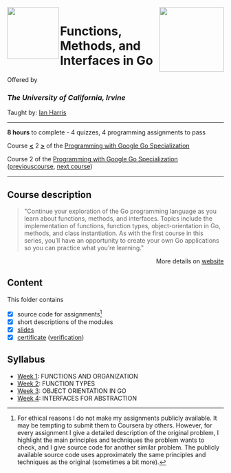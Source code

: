 <a href="https://www.coursera.org/learn/golang-functions-methods">
<img src="/img/Functions,%20Methods,%20and%20Interfaces%20in%20Go%20logo.avif" width="150" height="150" align="right">
</a>

<img src="https://upload.wikimedia.org/wikipedia/commons/8/8f/University_of_California%2C_Irvine_logo.svg" width="120" height="120" align="left">

# Functions, Methods, and Interfaces in Go

Offered by 
### *The University of California, Irvine*

Taught by: [Ian Harris](https://www.coursera.org/instructor/ianharris)

---

**8 hours** to complete - 4 quizzes, 4 programming assignments to pass

Course [**\<**]() 2 [**\>**]() of the [Programming with Google Go Specialization](../) 

Course 2 of the [Programming with Google Go Specialization](../) ([previouscourse](), [next course]())

---

## Course description

>"Continue your exploration of the Go programming language as you learn about functions, methods, and interfaces. Topics include the implementation of functions, function types, object-orientation in Go, methods, and class instantiation. As with the first course in this series, you’ll have an opportunity to create your own Go applications so you can practice what you’re learning."
>
<p align="right">More details on <a href="https://www.coursera.org/learn/golang-functions-methods">website</a></p>

## Content
This folder contains 
- [x] source code for assignments[^1]
- [x] short descriptions of the modules 
- [x] [slides](./Slides) 
- [x] [certificate](./Certificate/Coursera%20Certificate%20Functions,%20Methods,%20and%20Interfaces%20in%20Go.pdf) ([verification](https://coursera.org/verify/V3AJVHPEHDLF))

## Syllabus
- [Week 1](./Week%201): FUNCTIONS AND ORGANIZATION
- [Week 2](./Week%202): FUNCTION TYPES
- [Week 3](./Week%203): OBJECT ORIENTATION IN GO
- [Week 4](./Week%204): INTERFACES FOR ABSTRACTION

[^1]: For ethical reasons I do not make my assignments publicly available. It may be tempting to submit them to Coursera by others. However, for every assignment I give a detailed description of the original problem, I highlight the main principles and techniques the problem wants to check, and I give source code for another similar problem. The publicly available source code uses approximately the same principles and techniques as the original (sometimes a bit more). 
